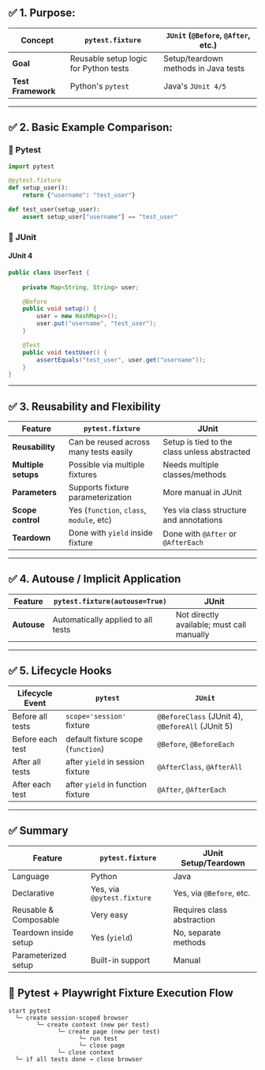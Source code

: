 
## ✅ **1. Purpose:**

| Concept          | `pytest.fixture`                              | `JUnit` (`@Before`, `@After`, etc.)             |
|------------------|-----------------------------------------------|--------------------------------------------------|
| **Goal**         | Reusable setup logic for Python tests         | Setup/teardown methods in Java tests            |
| **Test Framework** | Python's `pytest`                            | Java's `JUnit 4/5`                              |

---

## ✅ **2. Basic Example Comparison:**

### 🔹 Pytest

```python
import pytest

@pytest.fixture
def setup_user():
    return {"username": "test_user"}

def test_user(setup_user):
    assert setup_user["username"] == "test_user"
```

### 🔹 JUnit

#### JUnit 4

```java
public class UserTest {
    
    private Map<String, String> user;

    @Before
    public void setup() {
        user = new HashMap<>();
        user.put("username", "test_user");
    }

    @Test
    public void testUser() {
        assertEquals("test_user", user.get("username"));
    }
}
```

---

## ✅ **3. Reusability and Flexibility**

| Feature                  | `pytest.fixture`                         | JUnit                                          |
|--------------------------|------------------------------------------|------------------------------------------------|
| **Reusability**          | Can be reused across many tests easily   | Setup is tied to the class unless abstracted   |
| **Multiple setups**      | Possible via multiple fixtures            | Needs multiple classes/methods                 |
| **Parameters**           | Supports fixture parameterization         | More manual in JUnit                           |
| **Scope control**        | Yes (`function`, `class`, `module`, etc) | Yes via class structure and annotations        |
| **Teardown**             | Done with `yield` inside fixture          | Done with `@After` or `@AfterEach`             |

---

## ✅ **4. Autouse / Implicit Application**

| Feature                  | `pytest.fixture(autouse=True)`           | JUnit                                          |
|--------------------------|------------------------------------------|------------------------------------------------|
| **Autouse**              | Automatically applied to all tests       | Not directly available; must call manually     |

---

## ✅ **5. Lifecycle Hooks**

| Lifecycle Event | `pytest`                        | `JUnit`                      |
|------------------|----------------------------------|-------------------------------|
| Before all tests | `scope='session'` fixture       | `@BeforeClass` (JUnit 4), `@BeforeAll` (JUnit 5) |
| Before each test | default fixture scope (`function`) | `@Before`, `@BeforeEach`      |
| After all tests  | after `yield` in session fixture | `@AfterClass`, `@AfterAll`   |
| After each test  | after `yield` in function fixture| `@After`, `@AfterEach`        |

---

## ✅ Summary

| Feature               | `pytest.fixture`           | JUnit Setup/Teardown      |
|------------------------|-----------------------------|-----------------------------|
| Language              | Python                      | Java                        |
| Declarative           | Yes, via `@pytest.fixture`  | Yes, via `@Before`, etc.   |
| Reusable & Composable | Very easy                   | Requires class abstraction |
| Teardown inside setup | Yes (`yield`)               | No, separate methods       |
| Parameterized setup   | Built-in support            | Manual                     |

## 🧪 Pytest + Playwright Fixture Execution Flow

```text
start pytest
  └─ create session-scoped browser
        └─ create context (new per test)
              └─ create page (new per test)
                    └─ run test
                    └─ close page
              └─ close context
  └─ if all tests done → close browser


